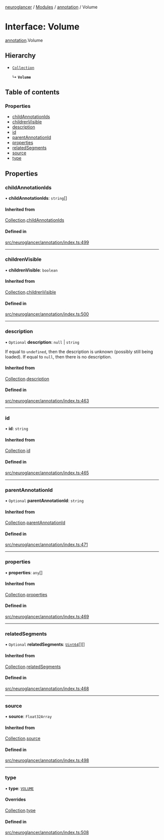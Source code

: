 [neuroglancer](../README.md) / [Modules](../modules.md) / [annotation](../modules/annotation.md) / Volume

# Interface: Volume

[annotation](../modules/annotation.md).Volume

## Hierarchy

- [`Collection`](annotation.Collection.md)

  ↳ **`Volume`**

## Table of contents

### Properties

- [childAnnotationIds](annotation.Volume.md#childannotationids)
- [childrenVisible](annotation.Volume.md#childrenvisible)
- [description](annotation.Volume.md#description)
- [id](annotation.Volume.md#id)
- [parentAnnotationId](annotation.Volume.md#parentannotationid)
- [properties](annotation.Volume.md#properties)
- [relatedSegments](annotation.Volume.md#relatedsegments)
- [source](annotation.Volume.md#source)
- [type](annotation.Volume.md#type)

## Properties

### childAnnotationIds

• **childAnnotationIds**: `string`[]

#### Inherited from

[Collection](annotation.Collection.md).[childAnnotationIds](annotation.Collection.md#childannotationids)

#### Defined in

[src/neuroglancer/annotation/index.ts:499](https://github.com/ActiveBrainAtlas2/neuroglancer/blob/1beb5d34/src/neuroglancer/annotation/index.ts#L499)

___

### childrenVisible

• **childrenVisible**: `boolean`

#### Inherited from

[Collection](annotation.Collection.md).[childrenVisible](annotation.Collection.md#childrenvisible)

#### Defined in

[src/neuroglancer/annotation/index.ts:500](https://github.com/ActiveBrainAtlas2/neuroglancer/blob/1beb5d34/src/neuroglancer/annotation/index.ts#L500)

___

### description

• `Optional` **description**: ``null`` \| `string`

If equal to `undefined`, then the description is unknown (possibly still being loaded).  If
equal to `null`, then there is no description.

#### Inherited from

[Collection](annotation.Collection.md).[description](annotation.Collection.md#description)

#### Defined in

[src/neuroglancer/annotation/index.ts:463](https://github.com/ActiveBrainAtlas2/neuroglancer/blob/1beb5d34/src/neuroglancer/annotation/index.ts#L463)

___

### id

• **id**: `string`

#### Inherited from

[Collection](annotation.Collection.md).[id](annotation.Collection.md#id)

#### Defined in

[src/neuroglancer/annotation/index.ts:465](https://github.com/ActiveBrainAtlas2/neuroglancer/blob/1beb5d34/src/neuroglancer/annotation/index.ts#L465)

___

### parentAnnotationId

• `Optional` **parentAnnotationId**: `string`

#### Inherited from

[Collection](annotation.Collection.md).[parentAnnotationId](annotation.Collection.md#parentannotationid)

#### Defined in

[src/neuroglancer/annotation/index.ts:471](https://github.com/ActiveBrainAtlas2/neuroglancer/blob/1beb5d34/src/neuroglancer/annotation/index.ts#L471)

___

### properties

• **properties**: `any`[]

#### Inherited from

[Collection](annotation.Collection.md).[properties](annotation.Collection.md#properties)

#### Defined in

[src/neuroglancer/annotation/index.ts:469](https://github.com/ActiveBrainAtlas2/neuroglancer/blob/1beb5d34/src/neuroglancer/annotation/index.ts#L469)

___

### relatedSegments

• `Optional` **relatedSegments**: [`Uint64`](../classes/util_uint64.Uint64.md)[][]

#### Inherited from

[Collection](annotation.Collection.md).[relatedSegments](annotation.Collection.md#relatedsegments)

#### Defined in

[src/neuroglancer/annotation/index.ts:468](https://github.com/ActiveBrainAtlas2/neuroglancer/blob/1beb5d34/src/neuroglancer/annotation/index.ts#L468)

___

### source

• **source**: `Float32Array`

#### Inherited from

[Collection](annotation.Collection.md).[source](annotation.Collection.md#source)

#### Defined in

[src/neuroglancer/annotation/index.ts:498](https://github.com/ActiveBrainAtlas2/neuroglancer/blob/1beb5d34/src/neuroglancer/annotation/index.ts#L498)

___

### type

• **type**: [`VOLUME`](../enums/annotation.AnnotationType.md#volume)

#### Overrides

[Collection](annotation.Collection.md).[type](annotation.Collection.md#type)

#### Defined in

[src/neuroglancer/annotation/index.ts:508](https://github.com/ActiveBrainAtlas2/neuroglancer/blob/1beb5d34/src/neuroglancer/annotation/index.ts#L508)
